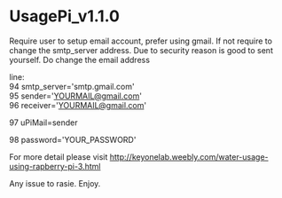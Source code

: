# UsagePi_v1.1.0
Require user to setup email account, prefer using gmail. If not require to change the smtp_server address.
Due to security reason is good to sent yourself. 
Do change the email address

line:  
94  smtp_server='smtp.gmail.com'  
95  sender='YOURMAIL@gmail.com'    
96  receiver='YOURMAIL@gmail.com' 

97  uPiMail=sender                

98  password='YOUR_PASSWORD'       



For more detail please visit http://keyonelab.weebly.com/water-usage-using-rapberry-pi-3.html

Any issue to rasie. Enjoy.
